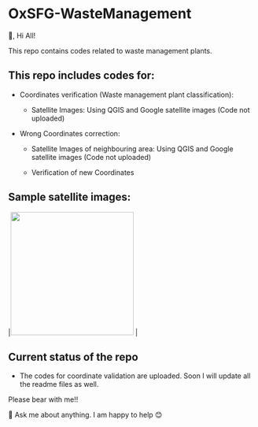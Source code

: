 # OxSFG-WasteManagement
 👋, Hi All!
 
This repo contains codes related to waste management plants.

## This repo includes codes for:

* Coordinates verification (Waste  management plant classification):

    * Satellite Images: Using QGIS and Google satellite images (Code not uploaded)

* Wrong Coordinates correction:

    * Satellite Images of neighbouring area: Using QGIS and Google satellite images (Code not uploaded)
    
    * Verification of new Coordinates
    
    
    
## Sample satellite images:

|<img src="https://github.com/Oxford-Sustainable-Finance-Group/OxSFG-WasteManagement/tree/main/plant-classifcation/data/All-images/1251_52.3616_4.73975.png" width="250" height="250"/> |



## Current status of the repo

 * The codes for coordinate validation are uploaded. Soon I will update all the readme files as well.

Please bear with me!!


 💬 Ask me about anything. I am happy to help :blush:




